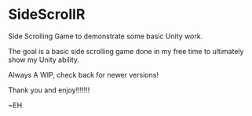# SideScrollR

Side Scrolling Game to demonstrate some basic Unity work.

The goal is a basic side scrolling game done in my free time to ultimately show my Unity ability.

Always A WIP, check back for newer versions!

Thank you and enjoy!!!!!!!

~EH
